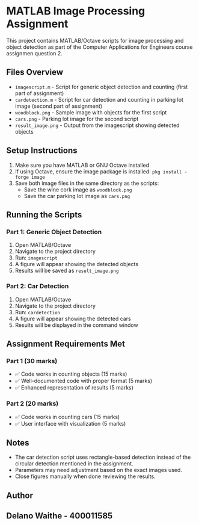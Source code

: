 # MATLAB Image Processing Assignment

This project contains MATLAB/Octave scripts for image processing and object detection as part of the Computer Applications for Engineers course assignmen question 2.

## Files Overview

- `imagescript.m` - Script for generic object detection and counting (first part of assignment)
- `cardetection.m` - Script for car detection and counting in parking lot image (second part of assignment)
- `woodblock.png` - Sample image with objects for the first script
- `cars.png` - Parking lot image for the second script
- `result_image.png` - Output from the imagescript showing detected objects

## Setup Instructions

1. Make sure you have MATLAB or GNU Octave installed
2. If using Octave, ensure the image package is installed: `pkg install -forge image`
3. Save both image files in the same directory as the scripts:
   - Save the wine cork image as `woodblock.png`
   - Save the car parking lot image as `cars.png`

## Running the Scripts

### Part 1: Generic Object Detection
1. Open MATLAB/Octave
2. Navigate to the project directory
3. Run: `imagescript`
4. A figure will appear showing the detected objects
5. Results will be saved as `result_image.png`

### Part 2: Car Detection
1. Open MATLAB/Octave
2. Navigate to the project directory
3. Run: `cardetection`
4. A figure will appear showing the detected cars
5. Results will be displayed in the command window

## Assignment Requirements Met

### Part 1 (30 marks)
- ✅ Code works in counting objects (15 marks)
- ✅ Well-documented code with proper format (5 marks)
- ✅ Enhanced representation of results (5 marks)

### Part 2 (20 marks)
- ✅ Code works in counting cars (15 marks)
- ✅ User interface with visualization (5 marks)

## Notes

- The car detection script uses rectangle-based detection instead of the circular detection mentioned in the assignment.
- Parameters may need adjustment based on the exact images used.
- Close figures manually when done reviewing the results.

## Author
## Delano Waithe - 400011585